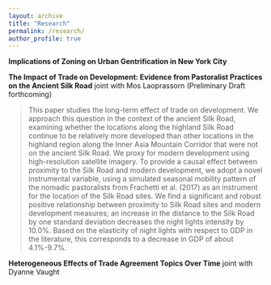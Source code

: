 ```yaml
---
layout: archive
title: "Research"
permalink: /research/
author_profile: true
---
```


**Implications of Zoning on Urban Gentrification in New York City**

**The Impact of Trade on Development: Evidence from Pastoralist Practices on the Ancient Silk Road** joint with Mos Laoprassorn (Preliminary Draft forthcoming)

> This paper studies the long-term effect of trade on development. We approach this question in the context of the ancient Silk Road, examining whether the locations along the highland Silk Road continue to be relatively more developed than other locations in the highland region along the Inner Asia Mountain Corridor that were not on the ancient Silk Road. We proxy for modern development using high-resolution satellite imagery. To provide a causal effect between proximity to the Silk Road and modern development, we adopt a novel instrumental variable, using a simulated seasonal mobility pattern of the nomadic pastoralists from Frachetti et al. (2017) as an instrument for the location of the Silk Road sites. We find a significant and robust positive relationship between proximity to Silk Road sites and modern development measures; an increase in the distance to the Silk Road by one standard deviation decreases the night lights intensity by 10.0%. Based on the elasticity of night lights with respect to GDP in the literature, this corresponds to a decrease in GDP of about 4.1%-9.7%.

**Heterogeneous Effects of Trade Agreement Topics Over Time** joint with Dyanne Vaught
